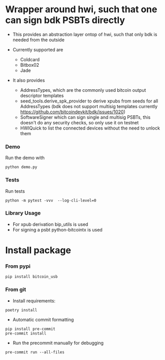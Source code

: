 # Wrapper around hwi, such that one can sign bdk PSBTs directly

* This provides an abstraction layer ontop of hwi, such that only bdk is needed from the outside
* Currently supported are
  - Coldcard
  - Bitbox02
  - Jade


* It also provides 
  - AddressTypes, which are the commonly used bitcoin output descriptor templates
  - seed_tools.derive_spk_provider  to derive xpubs from seeds for all AddressTypes  (bdk does not support multisig templates currently https://github.com/bitcoindevkit/bdk/issues/1020)
  - SoftwareSigner which can sign single and multisig PSBTs, this doesn't do any security checks, so only use it on testnet
  - HWIQuick to list the connected devices without the need to unlock them


### Demo

Run the demo with

```
python demo.py
```


### Tests

Run tests

```
python -m pytest -vvv  --log-cli-level=0
```

### Library Usage

* For xpub derivation bip_utils is used
* For signing a psbt python-bitcointx is used


# Install package



### From pypi

```shell
pip install bitcoin_usb
```



###  From git

* Install  requirements:

```shell
poetry install
```

* Automatic commit formatting

```shell
pip install pre-commit
pre-commit install
```


* Run the precommit manually for debugging

```shell
pre-commit run --all-files
```


